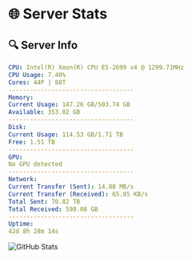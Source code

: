 # 🌐 Server Stats
## 🔍 Server Info
```yaml
CPU: Intel(R) Xeon(R) CPU E5-2699 v4 @ 1299.71MHz
CPU Usage: 7.40%
Cores: 44P | 88T
-----------------------------------
Memory:
Current Usage: 147.26 GB/503.74 GB
Available: 353.02 GB
-----------------------------------
Disk:
Current Usage: 114.53 GB/1.71 TB
Free: 1.51 TB
-----------------------------------
GPU:
No GPU detected
-----------------------------------
Network:
Current Transfer (Sent): 14.88 MB/s
Current Transfer (Received): 65.85 KB/s
Total Sent: 70.82 TB
Total Received: 598.08 GB
-----------------------------------
Uptime:
42d 8h 28m 14s
```
![GitHub Stats](https://img.shields.io/badge/Updated-2025-04-19_05:51:03-blue)